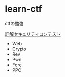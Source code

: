 # learn-ctf
ctfの勉強

[詳解セキュリティコンテスト](https://ctfbook.github.io/2nd/)

* Web
* Crypto
* Rev
* Pwn
* Fore
* PPC
